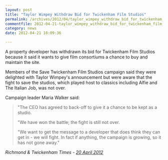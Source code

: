 ```yaml
---
layout: post
title: "Taylor Wimpey Withdraw Bid for Twickenham Film Studios"
permalink: /archives/2012/04/taylor_wimpey_withdraw_bid_for_twickenham_film_stu.html
commentfile: 2012-04-21-taylor_wimpey_withdraw_bid_for_twickenham_film_stu
category: news
date: 2012-04-21 18:09:36

---
```


A property developer has withdrawn its bid for Twickenham Film Studios because it said it wants to give film consortiums a chance to buy and maintain the site.

Members of the Save Twickenham Film Studios campaign said they were delighted with Taylor Wimpey's announcement but were aware that the fight to save the studios, which played host to classics including Alfie and The Italian Job, was not over.

Campaign leader Maria Walker said:

> "The CEO has agreed to back-off to give it a chance to be kept as a studio.
> 
>  "We have won the battle; the fight is still not over.
> 
>  "We want to get the message to a developer that does think they can get in - we will fight. In fact if anything, the campaign is growing, so it has not gone away."
> 
 <cite>Richmond & Twickenham Times - [20 April 2012](http://www.richmondandtwickenhamtimes.co.uk/news/richmondnews/9662220.Developers_withdraw_bid_for_Twickenham_Film_Studios/?ref=eb</cite>)
